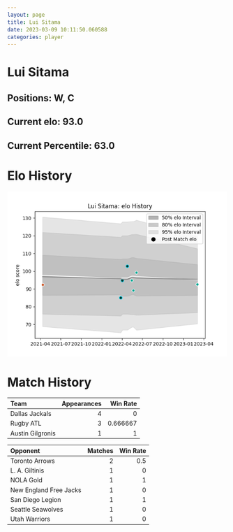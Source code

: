 ```yaml
---  
layout: page  
title: Lui Sitama  
date: 2023-03-09 10:11:50.060588  
categories: player  
---
```

# Lui Sitama

## Positions: W, C

## Current elo: 93.0

## Current Percentile: 63.0

# Elo History


![elo history](history_LuiSitama.png)
# Match History


| Team             |   Appearances |   Win Rate |
|:-----------------|--------------:|-----------:|
| Dallas Jackals   |             4 |   0        |
| Rugby ATL        |             3 |   0.666667 |
| Austin Gilgronis |             1 |   1        |

| Opponent               |   Matches |   Win Rate |
|:-----------------------|----------:|-----------:|
| Toronto Arrows         |         2 |        0.5 |
| L. A. Giltinis         |         1 |        0   |
| NOLA Gold              |         1 |        1   |
| New England Free Jacks |         1 |        0   |
| San Diego Legion       |         1 |        1   |
| Seattle Seawolves      |         1 |        0   |
| Utah Warriors          |         1 |        0   |